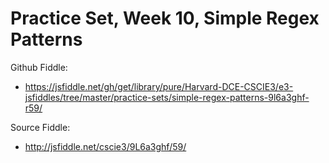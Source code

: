 # Practice Set, Week 10, Simple Regex Patterns

Github Fiddle:
- https://jsfiddle.net/gh/get/library/pure/Harvard-DCE-CSCIE3/e3-jsfiddles/tree/master/practice-sets/simple-regex-patterns-9l6a3ghf-r59/

Source Fiddle:
- http://jsfiddle.net/cscie3/9L6a3ghf/59/

